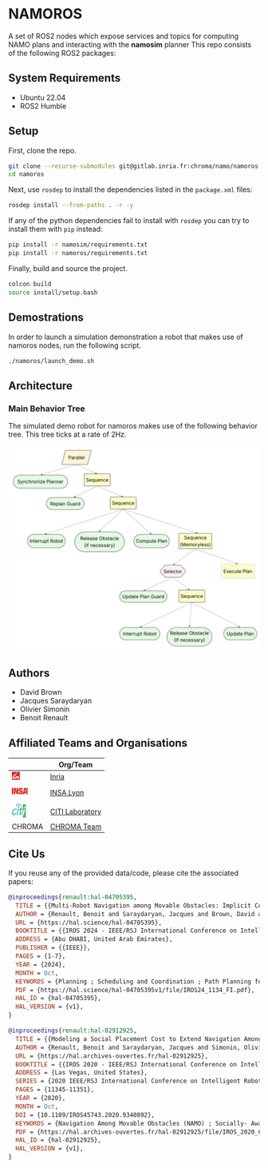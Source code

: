 # NAMOROS

A set of ROS2 nodes which expose services and topics for computing NAMO plans and interacting with the **namosim** planner
This repo consists of the following ROS2 packages:

## System Requirements

- Ubuntu 22.04
- ROS2 Humble

## Setup

First, clone the repo.

```bash
git clone --recurse-submodules git@gitlab.inria.fr:chroma/namo/namoros.git
cd namoros
```

Next, use `rosdep` to install the dependencies listed in the `package.xml` files:

```bash
rosdep install --from-paths . -r -y
```

If any of the python dependencies fail to install with `rosdep` you can try to install them with `pip` instead:

```bash
pip install -r namosim/requirements.txt
pip install -r namoros/requirements.txt
```

Finally, build and source the project.

```bash
colcon build
source install/setup.bash
```

## Demostrations

In order to launch a simulation demonstration a robot that makes use of namoros nodes, run the following script.

```bash
./namoros/launch_demo.sh
```

## Architecture

### Main Behavior Tree

The simulated demo robot for namoros makes use of the following behavior tree. This tree ticks at a rate of 2Hz. 

![Main Behavior Tree](static/namo_main_tree.svg)

## Authors

- David Brown
- Jacques Saraydaryan
- Olivier Simonin
- Benoit Renault

## Affiliated Teams and Organisations

|                                                 | Org/Team                                      |
| ----------------------------------------------- | --------------------------------------------- |
| ![Inria Logo](docs/source/_static/inria.png)    | [Inria](https://inria.fr/fr)                  |
| ![INSA Lyon Logo](docs/source/_static/insa.png) | [INSA Lyon](https://www.insa-lyon.fr/)        |
| ![CITI Logo](docs/source/_static/citi.png)      | [CITI Laboratory](https://www.citi-lab.fr/)   |
| CHROMA                                          | [CHROMA Team](https://www.inria.fr/en/chroma) |

## Cite Us

If you reuse any of the provided data/code, please cite the associated papers:

```bibtex
@inproceedings{renault:hal-04705395,
  TITLE = {{Multi-Robot Navigation among Movable Obstacles: Implicit Coordination to Deal with Conflicts and Deadlocks}},
  AUTHOR = {Renault, Benoit and Saraydaryan, Jacques and Brown, David and Simonin, Olivier},
  URL = {https://hal.science/hal-04705395},
  BOOKTITLE = {{IROS 2024 - IEEE/RSJ International Conference on Intelligent Robots and Systems}},
  ADDRESS = {Abu DHABI, United Arab Emirates},
  PUBLISHER = {{IEEE}},
  PAGES = {1-7},
  YEAR = {2024},
  MONTH = Oct,
  KEYWORDS = {Planning ; Scheduling and Coordination ; Path Planning for Multiple Mobile Robots or Agents ; Multi-Robot Systems},
  PDF = {https://hal.science/hal-04705395v1/file/IROS24_1134_FI.pdf},
  HAL_ID = {hal-04705395},
  HAL_VERSION = {v1},
}
```

```bibtex
@inproceedings{renault:hal-02912925,
  TITLE = {{Modeling a Social Placement Cost to Extend Navigation Among Movable Obstacles (NAMO) Algorithms}},
  AUTHOR = {Renault, Benoit and Saraydaryan, Jacques and Simonin, Olivier},
  URL = {https://hal.archives-ouvertes.fr/hal-02912925},
  BOOKTITLE = {{IROS 2020 - IEEE/RSJ International Conference on Intelligent Robots and Systems}},
  ADDRESS = {Las Vegas, United States},
  SERIES = {2020 IEEE/RSJ International Conference on Intelligent Robots and Systems (IROS) Conference Proceedings},
  PAGES = {11345-11351},
  YEAR = {2020},
  MONTH = Oct,
  DOI = {10.1109/IROS45743.2020.9340892},
  KEYWORDS = {Navigation Among Movable Obstacles (NAMO) ; Socially- Aware Navigation (SAN) ; Path planning ; Simulation},
  PDF = {https://hal.archives-ouvertes.fr/hal-02912925/file/IROS_2020_Camera_Ready.pdf},
  HAL_ID = {hal-02912925},
  HAL_VERSION = {v1},
}
```
